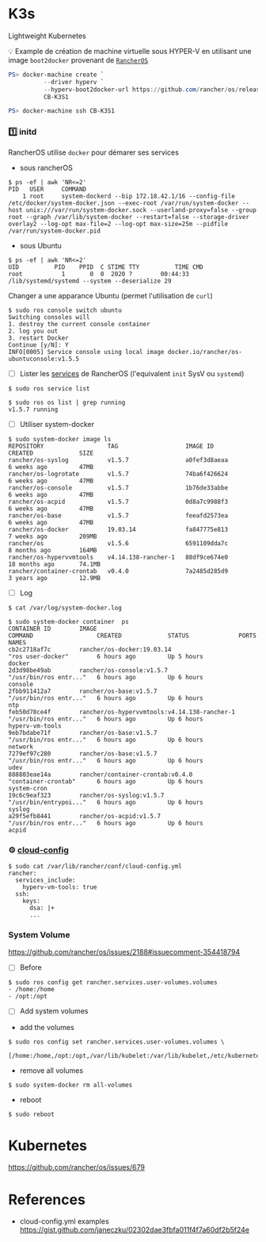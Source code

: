 # K3s

Lightweight Kubernetes


:bulb: Example de création de machine virtuelle sous HYPER-V en utilisant une image `boot2docker` provenant de [`RancherOS`](https://rancher.com/docs/os/v1.x/en/installation/workstation/docker-machine/)

```powershell
PS> docker-machine create `
          --driver hyperv `
          --hyperv-boot2docker-url https://github.com/rancher/os/releases/download/v1.5.7/rancheros-hyperv.iso `
          CB-K3S1
```



```powershell
PS> docker-machine ssh CB-K3S1
```

### :one: initd

RancherOS utilise `docker` pour démarer ses services

* sous rancherOS

```
$ ps -ef | awk 'NR<=2'
PID   USER     COMMAND
    1 root     system-dockerd --bip 172.18.42.1/16 --config-file /etc/docker/system-docker.json --exec-root /var/run/system-docker --host unix:///var/run/system-docker.sock --userland-proxy=false --group root --graph /var/lib/system-docker --restart=false --storage-driver overlay2 --log-opt max-file=2 --log-opt max-size=25m --pidfile /var/run/system-docker.pid
```

* sous Ubuntu

```
$ ps -ef | awk 'NR<=2'
UID          PID    PPID  C STIME TTY          TIME CMD
root           1       0  0  2020 ?        00:44:33 /lib/systemd/systemd --system --deserialize 29
```

Changer a une apparance Ubuntu (permet l'utilisation de `curl`)

```
$ sudo ros console switch ubuntu
Switching consoles will
1. destroy the current console container
2. log you out
3. restart Docker
Continue [y/N]: Y
INFO[0005] Service console using local image docker.io/rancher/os-ubuntuconsole:v1.5.5 
```

- [ ] Lister les [services](https://rancher.com/docs/os/v1.x/en/system-services/) de RancherOS (l'equivalent `init` SysV ou `systemd`)

```
$ sudo ros service list
```


```
$ sudo ros os list | grep running
v1.5.7 running
```

- [ ] Utiliser system-docker

```
$ sudo system-docker image ls
REPOSITORY                  TAG                   IMAGE ID            CREATED             SIZE
rancher/os-syslog           v1.5.7                a0fef3d8aeaa        6 weeks ago         47MB
rancher/os-logrotate        v1.5.7                74ba6f426624        6 weeks ago         47MB
rancher/os-console          v1.5.7                1b76de33abbe        6 weeks ago         47MB
rancher/os-acpid            v1.5.7                0d8a7c9988f3        6 weeks ago         47MB
rancher/os-base             v1.5.7                feeafd2573ea        6 weeks ago         47MB
rancher/os-docker           19.03.14              fa847775e813        7 weeks ago         209MB
rancher/os                  v1.5.6                6591109dda7c        8 months ago        164MB
rancher/os-hypervvmtools    v4.14.138-rancher-1   88df9ce674e0        18 months ago       74.1MB
rancher/container-crontab   v0.4.0                7a2485d285d9        3 years ago         12.9MB
```

- [ ] Log

```
$ cat /var/log/system-docker.log
```

```
$ sudo system-docker container  ps
CONTAINER ID        IMAGE                                          COMMAND                  CREATED             STATUS              PORTS               NAMES
cb2c2718af7c        rancher/os-docker:19.03.14                     "ros user-docker"        6 hours ago         Up 5 hours                              docker
2d3d98be49ab        rancher/os-console:v1.5.7                      "/usr/bin/ros entr..."   6 hours ago         Up 6 hours                              console
2fbb911412a7        rancher/os-base:v1.5.7                         "/usr/bin/ros entr..."   6 hours ago         Up 6 hours                              ntp
feb50d78ce4f        rancher/os-hypervvmtools:v4.14.138-rancher-1   "/usr/bin/ros entr..."   6 hours ago         Up 6 hours                              hyperv-vm-tools
9eb7bdabe71f        rancher/os-base:v1.5.7                         "/usr/bin/ros entr..."   6 hours ago         Up 6 hours                              network
7279ef97c280        rancher/os-base:v1.5.7                         "/usr/bin/ros entr..."   6 hours ago         Up 6 hours                              udev
888803eae14a        rancher/container-crontab:v0.4.0               "container-crontab"      6 hours ago         Up 6 hours                              system-cron
19c6c9eaf323        rancher/os-syslog:v1.5.7                       "/usr/bin/entrypoi..."   6 hours ago         Up 6 hours                              syslog
a29f5efb8441        rancher/os-acpid:v1.5.7                        "/usr/bin/ros entr..."   6 hours ago         Up 6 hours                              acpid
```

### :gear: [cloud-config](https://rancher.com/docs/os/v1.x/en/configuration/#cloud-config)

```
$ sudo cat /var/lib/rancher/conf/cloud-config.yml 
rancher:
  services_include:
    hyperv-vm-tools: true
  ssh:
    keys:
      dsa: |+
      ...
```

### System Volume 

https://github.com/rancher/os/issues/2188#issuecomment-354418794

- [ ] Before

```
$ sudo ros config get rancher.services.user-volumes.volumes
- /home:/home
- /opt:/opt
```


- [ ] Add system volumes 

* add the volumes

```
$ sudo ros config set rancher.services.user-volumes.volumes \
       [/home:/home,/opt:/opt,/var/lib/kubelet:/var/lib/kubelet,/etc/kubernetes:/etc/kubernetes]
```

* remove all volumes

```
$ sudo system-docker rm all-volumes
```

* reboot

```
$ sudo reboot
```


# Kubernetes

https://github.com/rancher/os/issues/679


# References

* cloud-config.yml examples
https://gist.github.com/janeczku/02302dae3fbfa011f4f7a60df2b5f24e

